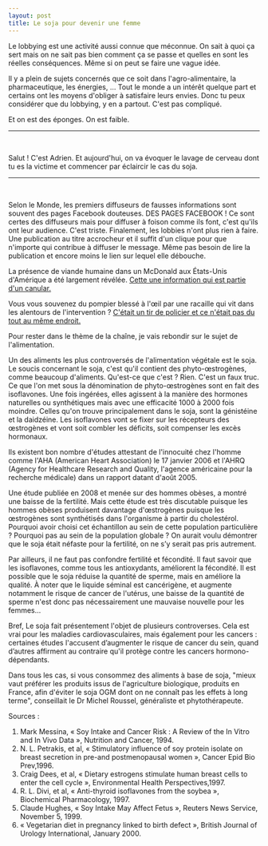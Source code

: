 ```yaml
---
layout: post
title: Le soja pour devenir une femme
---
```


Le lobbying est une activité aussi connue que méconnue. On sait à quoi ça sert
mais on ne sait pas bien comment ça se passe et quelles en sont les réelles
conséquences. Même si on peut se faire une vague idée.

Il y a plein de sujets concernés que ce soit dans l'agro-alimentaire, la
pharmaceutique, les énergies, … Tout le monde a un intérêt quelque part et
certains ont les moyens d'obliger à satisfaire leurs envies. Donc tu peux
considérer que du lobbying, y en a partout. C'est pas compliqué.

Et on est des éponges. On est faible.

---
<br>

Salut ! C'est Adrien. Et aujourd'hui, on va évoquer le lavage de cerveau dont tu
es la victime et commencer par éclaircir le cas du soja.

---
<br>

Selon le Monde, les premiers diffuseurs de fausses informations sont souvent des
pages Facebook douteuses. DES PAGES FACEBOOK ! Ce sont certes des diffuseurs
mais pour diffuser à foison comme ils font, c'est qu'ils ont leur audience.
C'est triste. Finalement, les lobbies n'ont plus rien à faire. Une publication
au titre accrocheur et il suffit d'un clique pour que n'importe qui contribue à
diffuser le message. Même pas besoin de lire la publication et encore moins le
lien sur lequel elle débouche.

La présence de viande humaine dans un McDonald aux États-Unis d'Amérique a été
largement révélée. [Cette une information qui est partie d'un
canular.](https://www.snopes.com/media/notnews/humanmeat.asp)

Vous vous souvenez du pompier blessé à l'œil par une racaille qui vit dans les
alentours de l'intervention ? [C'était un tir de policier et ce n'était pas du
tout au même
endroit.](http://www.lemonde.fr/les-decodeurs/article/2017/02/28/l-intox-du-pompier-a-l-il-creve-par-la-racaille_5086948_4355770.html)

Pour rester dans le thème de la chaîne, je vais rebondir sur le sujet de
l'alimentation.

Un des aliments les plus controversés de l'alimentation végétale est le soja. Le
soucis concernant le soja, c'est qu'il contient des phyto-œstrogènes, comme
beaucoup d'aliments. Qu'est-ce que c'est ? Rien. C'est un faux truc. Ce que l'on
met sous la dénomination de phyto-œstrogènes sont en fait des isoflavones. Une
fois ingérées, elles agissent à la manière des hormones naturelles ou
synthétiques mais avec une efficacité 1000 à 2000 fois moindre. Celles qu'on
trouve principalement dans le soja, sont la génistéine et la daidzéine. Les
isoflavones vont se fixer sur les récepteurs des œstrogènes et vont soit combler
les déficits, soit compenser les excès hormonaux.

Ils existent bon nombre d'études attestant de l'innocuité chez l'homme comme
l'AHA (American Heart Association) le 17 janvier 2006 et l'AHRQ (Agency for
Healthcare Research and Quality, l'agence américaine pour la recherche médicale) dans un rapport datant d'août 2005.

Une étude publiée en 2008 et menée sur des hommes obèses, a montré une baisse de
la fertilité. Mais cette étude est très discutable puisque les hommes obèses
produisent davantage d'œstrogènes puisque les œstrogènes sont synthétisés dans
l'organisme à partir du cholestérol. Pourquoi avoir choisi cet échantillon au
sein de cette population particulière ? Pourquoi pas au sein de la population
globale ? On aurait voulu démontrer que le soja était néfaste pour la fertilité,
on ne s’y serait pas pris autrement.

Par ailleurs, il ne faut pas confondre fertilité et fécondité. Il faut savoir
que les isoflavones, comme tous les antioxydants, améliorent la fécondité. Il
est possible que le soja réduise la quantité de sperme, mais en améliore la
qualité. À noter que le liquide séminal est cancérigène, et augmente notamment
le risque de cancer de l'utérus, une baisse de la quantité de sperme n'est donc
pas nécessairement une mauvaise nouvelle pour les femmes…

Bref, Le soja fait présentement l'objet de plusieurs controverses. Cela est vrai
pour les maladies cardiovasculaires, mais également pour les cancers : certaines
études l'accusent d’augmenter le risque de cancer du sein, quand d’autres
affirment au contraire qu'il protège contre les cancers hormono-dépendants. 

Dans tous les cas, si vous consommez des aliments à base de soja, "mieux vaut
préférer les produits issus de l'agriculture biologique, produits en France,
afin d'éviter le soja OGM dont on ne connaît pas les effets à long terme",
conseillait le Dr Michel Roussel, généraliste et phytothérapeute.

Sources :

1. Mark Messina, « Soy Intake and Cancer Risk :
A Review of the In Vitro and In Vivo Data », Nutrition and Cancer, 1994.
2. N. L. Petrakis, et al, « Stimulatory influence of soy
protein isolate on breast secretion in pre-and postmenopausal women », Cancer
Epid Bio Prev,1996.
3. Craig Dees, et al, « Dietary estrogens stimulate human breast cells to enter
the cell cycle », Environmental Health Perspectives,1997.
4. R. L. Divi, et al, « Anti-thyroid isoflavones from the
soybea », Biochemical Pharmacology, 1997.
5. Claude Hughes, « Soy Intake May Affect Fetus », Reuters News Service,
November 5, 1999.
6. « Vegetarian diet in pregnancy linked to birth defect », British Journal of
   Urology International, January 2000.
